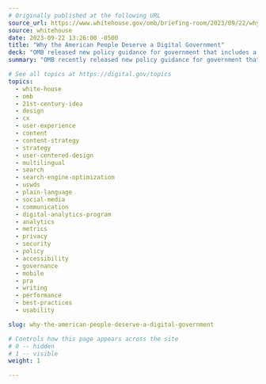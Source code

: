 ```yaml
---
# Originally published at the following URL
source_url: https://www.whitehouse.gov/omb/briefing-room/2023/09/22/why-the-american-people-deserve-a-digital-government/
source: whitehouse
date: 2023-09-22 13:26:00 -0500
title: "Why the American People Deserve a Digital Government"
deck: "OMB released new policy guidance for government that includes a variety of actions and standards to help federal agencies design, develop, and deliver modern websites and digital services. Memo M-23-22, Delivering a Digital-First Public Experience, will make it seamless for the public to obtain government information and services online, and help agencies fully implement the 21st Century Integrated Digital Experience Act (21st Century IDEA)."
summary: "OMB recently released new policy guidance for government that includes a variety of actions and standards to help federal agencies design, develop, and deliver modern websites and digital services. Memo M-23-22, Delivering a Digital-First Public Experience, will make it seamless for the public to obtain government information and services online, and help agencies fully implement the 21st Century Integrated Digital Experience Act (21st Century IDEA)."

# See all topics at https://digital.gov/topics
topics:
  - white-house
  - omb
  - 21st-century-idea
  - design
  - cx
  - user-experience
  - content
  - content-strategy
  - strategy
  - user-centered-design
  - multilingual
  - search
  - search-engine-optimization
  - uswds
  - plain-language
  - social-media
  - communication
  - digital-analytics-program
  - analytics
  - metrics
  - privacy
  - security
  - policy
  - accessibility
  - governance
  - mobile
  - pra
  - writing
  - performance
  - best-practices
  - usability

slug: why-the-american-people-deserve-a-digital-government

# Controls how this page appears across the site
# 0 -- hidden
# 1 -- visible
weight: 1

---
```

